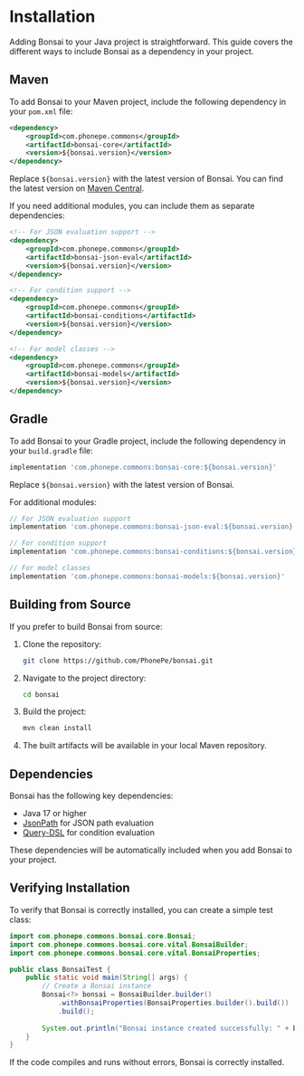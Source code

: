 # Installation

Adding Bonsai to your Java project is straightforward. This guide covers the different ways to include Bonsai as a dependency in your project.

## Maven

To add Bonsai to your Maven project, include the following dependency in your `pom.xml` file:

```xml
<dependency>
    <groupId>com.phonepe.commons</groupId>
    <artifactId>bonsai-core</artifactId>
    <version>${bonsai.version}</version>
</dependency>
```

Replace `${bonsai.version}` with the latest version of Bonsai. You can find the latest version on [Maven Central](https://central.sonatype.com/artifact/com.phonepe.commons/bonsai).

If you need additional modules, you can include them as separate dependencies:

```xml
<!-- For JSON evaluation support -->
<dependency>
    <groupId>com.phonepe.commons</groupId>
    <artifactId>bonsai-json-eval</artifactId>
    <version>${bonsai.version}</version>
</dependency>

<!-- For condition support -->
<dependency>
    <groupId>com.phonepe.commons</groupId>
    <artifactId>bonsai-conditions</artifactId>
    <version>${bonsai.version}</version>
</dependency>

<!-- For model classes -->
<dependency>
    <groupId>com.phonepe.commons</groupId>
    <artifactId>bonsai-models</artifactId>
    <version>${bonsai.version}</version>
</dependency>
```

## Gradle

To add Bonsai to your Gradle project, include the following dependency in your `build.gradle` file:

```groovy
implementation 'com.phonepe.commons:bonsai-core:${bonsai.version}'
```

Replace `${bonsai.version}` with the latest version of Bonsai.

For additional modules:

```groovy
// For JSON evaluation support
implementation 'com.phonepe.commons:bonsai-json-eval:${bonsai.version}'

// For condition support
implementation 'com.phonepe.commons:bonsai-conditions:${bonsai.version}'

// For model classes
implementation 'com.phonepe.commons:bonsai-models:${bonsai.version}'
```

## Building from Source

If you prefer to build Bonsai from source:

1. Clone the repository:
   ```bash
   git clone https://github.com/PhonePe/bonsai.git
   ```

2. Navigate to the project directory:
   ```bash
   cd bonsai
   ```

3. Build the project:
   ```bash
   mvn clean install
   ```

4. The built artifacts will be available in your local Maven repository.

## Dependencies

Bonsai has the following key dependencies:

- Java 17 or higher
- [JsonPath](https://github.com/json-path/JsonPath) for JSON path evaluation
- [Query-DSL](https://github.com/PhonePe/query-dsl) for condition evaluation

These dependencies will be automatically included when you add Bonsai to your project.

## Verifying Installation

To verify that Bonsai is correctly installed, you can create a simple test class:

```java
import com.phonepe.commons.bonsai.core.Bonsai;
import com.phonepe.commons.bonsai.core.vital.BonsaiBuilder;
import com.phonepe.commons.bonsai.core.vital.BonsaiProperties;

public class BonsaiTest {
    public static void main(String[] args) {
        // Create a Bonsai instance
        Bonsai<?> bonsai = BonsaiBuilder.builder()
            .withBonsaiProperties(BonsaiProperties.builder().build())
            .build();
        
        System.out.println("Bonsai instance created successfully: " + bonsai);
    }
}
```

If the code compiles and runs without errors, Bonsai is correctly installed.
